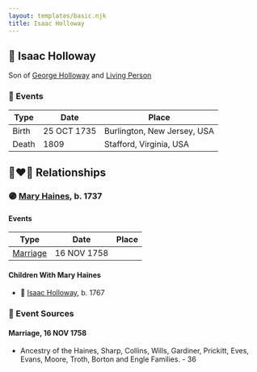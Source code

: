 ```yaml
---
layout: templates/basic.njk
title: Isaac Holloway
---
```

## 🔵 Isaac Holloway

Son of [George Holloway](/people/3/36728768) and [Living Person](/people/9/93045664)

### 📆 Events

Type | Date | Place
------ | ------ | ------
Birth | 25 OCT 1735 | Burlington, New Jersey, USA
Death | 1809 | Stafford, Virginia, USA

## 👩‍❤️‍👨 Relationships

### 🟣 [Mary Haines](/people/5/53194016), b. 1737

#### Events

Type | Date | Place
------ | ------ | ------
[Marriage](#event-c817221c-e354-42bf-a291-659835b8a177) | 16 NOV 1758 |
#### Children With Mary Haines
* 🔵 [Isaac Holloway](/people/9/9759504), b. 1767
### 📰 Event Sources

#### <a id="event-c817221c-e354-42bf-a291-659835b8a177"></a> Marriage, 16 NOV 1758
* Ancestry of the Haines, Sharp, Collins, Wills, Gardiner, Prickitt, Eves, Evans, Moore, Troth, Borton and Engle Families.  - 36
